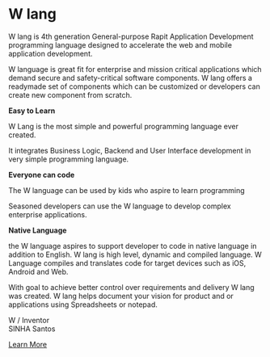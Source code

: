 # W lang

W lang is 4th generation General-purpose Rapit Application Development programming language designed to accelerate the web and mobile application development. 

W language is great fit for enterprise and mission critical applications which demand secure and safety-critical software components. W lang offers a readymade set of components which can be customized or developers can create new component from scratch. 



****Easy to Learn**** 

W Lang is the most simple and powerful programming language ever created.

It  integrates Business Logic, Backend and User Interface development in very simple programming language.


****Everyone can code**** 

The W language can be used by kids who aspire to learn programming 

Seasoned developers can use the W language to develop complex enterprise applications. 

****Native Language**** 

the W language aspires to support developer to code in native language in addition to English. 
W lang is high level, dynamic and compiled language. W Language compiles and translates code for target devices such as iOS, Android and Web. 



With goal to achieve better control over requirements and delivery W lang was created. W lang helps document your vision for product and or applications using Spreadsheets or notepad. 


W / Inventor  
SINHA Santos 

[Learn More](http://wlang.in)
